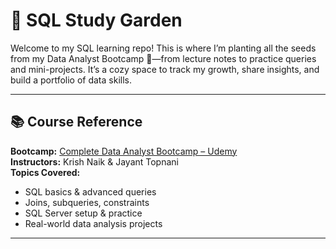 # 🌸 SQL Study Garden

Welcome to my SQL learning repo! This is where I’m planting all the seeds from my Data Analyst Bootcamp 🌱—from lecture notes to practice queries and mini-projects. It’s a cozy space to track my growth, share insights, and build a portfolio of data skills.

---

## 📚 Course Reference
**Bootcamp:** [Complete Data Analyst Bootcamp – Udemy](https://www.udemy.com/course/complete-data-analyst-bootcamp-from-basics-to-advanced/)  
**Instructors:** Krish Naik & Jayant Topnani  
**Topics Covered:**
- SQL basics & advanced queries
- Joins, subqueries, constraints
- SQL Server setup & practice
- Real-world data analysis projects

---

